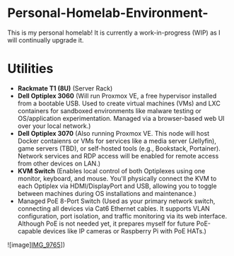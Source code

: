# Personal-Homelab-Environment-
This is my personal homelab! It is currently a work-in-progress (WIP) as I will continually upgrade it. 

# Utilities 
- **Rackmate T1 (8U)** (Server Rack) 
- **Dell Optiplex 3060** (Will run Proxmox VE, a free hypervisor installed from a bootable USB. Used to create virtual machines (VMs) and LXC containers for sandboxed environments like malware testing or OS/application experimentation. Managed via a browser-based web UI over your local network.)
- **Dell Optiplex 3070** (Also running Proxmox VE. This node will host Docker contaienrs or VMs for services like a media server (Jellyfin), game servers (TBD), or self-hosted tools (e.g., Bookstack, Portainer). Network services and RDP access will be enabled for remote access from other devices on LAN.)
- **KVM Switch** (Enables local control of both Optiplexes using one monitor, keyboard, and mouse. You'll physically connect the KVM to each Optiplex via HDMI/DisplayPort and USB, allowing you to toggle between machines during OS installations and maintenance.)
- Managed PoE 8-Port Switch
(Used as your primary network switch, connecting all devices via Cat6 Ethernet cables. It supports VLAN configuration, port isolation, and traffic monitoring via its web interface. Although PoE is not needed yet, it prepares myself for future PoE-capable devices like IP cameras or Raspberry Pi with PoE HATs.)

![image][IMG_9765](https://github.com/user-attachments/assets/9d9d35b0-088c-46b1-b04b-df4b2ac576e2)]) 

